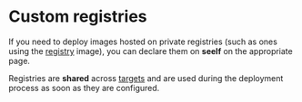 # Custom registries

If you need to deploy images hosted on private registries (such as ones using the [registry](https://hub.docker.com/_/registry) image), you can declare them on **seelf** on the appropriate page.

Registries are **shared** across [targets](/reference/targets) and are used during the deployment process as soon as they are configured.
